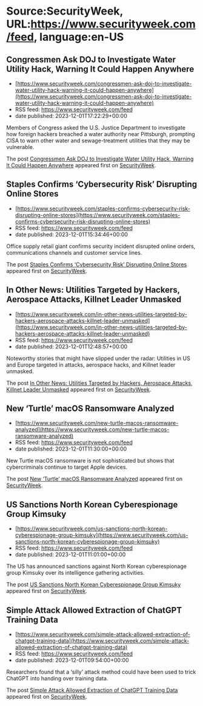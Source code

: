 # Source:SecurityWeek, URL:https://www.securityweek.com/feed, language:en-US

## Congressmen Ask DOJ to Investigate Water Utility Hack, Warning It Could Happen Anywhere
 - [https://www.securityweek.com/congressmen-ask-doj-to-investigate-water-utility-hack-warning-it-could-happen-anywhere](https://www.securityweek.com/congressmen-ask-doj-to-investigate-water-utility-hack-warning-it-could-happen-anywhere)
 - RSS feed: https://www.securityweek.com/feed
 - date published: 2023-12-01T17:22:29+00:00

<p>Members of Congress asked the U.S. Justice Department to investigate how foreign hackers breached a water authority near Pittsburgh, prompting CISA to warn other water and sewage-treatment utilities that they may be vulnerable.</p>
<p>The post <a href="https://www.securityweek.com/congressmen-ask-doj-to-investigate-water-utility-hack-warning-it-could-happen-anywhere/">Congressmen Ask DOJ to Investigate Water Utility Hack, Warning It Could Happen Anywhere</a> appeared first on <a href="https://www.securityweek.com">SecurityWeek</a>.</p>

## Staples Confirms ‘Cybersecurity Risk’ Disrupting Online Stores
 - [https://www.securityweek.com/staples-confirms-cybersecurity-risk-disrupting-online-stores](https://www.securityweek.com/staples-confirms-cybersecurity-risk-disrupting-online-stores)
 - RSS feed: https://www.securityweek.com/feed
 - date published: 2023-12-01T15:34:46+00:00

<p>Office supply retail giant confirms security incident disrupted online orders, communications channels and customer service lines.</p>
<p>The post <a href="https://www.securityweek.com/staples-confirms-cybersecurity-risk-disrupting-online-stores/">Staples Confirms ‘Cybersecurity Risk’ Disrupting Online Stores</a> appeared first on <a href="https://www.securityweek.com">SecurityWeek</a>.</p>

## In Other News: Utilities Targeted by Hackers, Aerospace Attacks, Killnet Leader Unmasked
 - [https://www.securityweek.com/in-other-news-utilities-targeted-by-hackers-aerospace-attacks-killnet-leader-unmasked](https://www.securityweek.com/in-other-news-utilities-targeted-by-hackers-aerospace-attacks-killnet-leader-unmasked)
 - RSS feed: https://www.securityweek.com/feed
 - date published: 2023-12-01T12:48:57+00:00

<p>Noteworthy stories that might have slipped under the radar: Utilities in US and Europe targeted in attacks, aerospace hacks, and Killnet leader unmasked.</p>
<p>The post <a href="https://www.securityweek.com/in-other-news-utilities-targeted-by-hackers-aerospace-attacks-killnet-leader-unmasked/">In Other News: Utilities Targeted by Hackers, Aerospace Attacks, Killnet Leader Unmasked</a> appeared first on <a href="https://www.securityweek.com">SecurityWeek</a>.</p>

## New ‘Turtle’ macOS Ransomware Analyzed
 - [https://www.securityweek.com/new-turtle-macos-ransomware-analyzed](https://www.securityweek.com/new-turtle-macos-ransomware-analyzed)
 - RSS feed: https://www.securityweek.com/feed
 - date published: 2023-12-01T11:30:00+00:00

<p>New Turtle macOS ransomware is not sophisticated but shows that cybercriminals continue to target Apple devices.</p>
<p>The post <a href="https://www.securityweek.com/new-turtle-macos-ransomware-analyzed/">New &#8216;Turtle’ macOS Ransomware Analyzed</a> appeared first on <a href="https://www.securityweek.com">SecurityWeek</a>.</p>

## US Sanctions North Korean Cyberespionage Group Kimsuky
 - [https://www.securityweek.com/us-sanctions-north-korean-cyberespionage-group-kimsuky](https://www.securityweek.com/us-sanctions-north-korean-cyberespionage-group-kimsuky)
 - RSS feed: https://www.securityweek.com/feed
 - date published: 2023-12-01T11:01:00+00:00

<p>The US has announced sanctions against North Korean cyberespionage group Kimsuky over its intelligence gathering activities. </p>
<p>The post <a href="https://www.securityweek.com/us-sanctions-north-korean-cyberespionage-group-kimsuky/">US Sanctions North Korean Cyberespionage Group Kimsuky</a> appeared first on <a href="https://www.securityweek.com">SecurityWeek</a>.</p>

## Simple Attack Allowed Extraction of ChatGPT Training Data
 - [https://www.securityweek.com/simple-attack-allowed-extraction-of-chatgpt-training-data](https://www.securityweek.com/simple-attack-allowed-extraction-of-chatgpt-training-data)
 - RSS feed: https://www.securityweek.com/feed
 - date published: 2023-12-01T09:54:00+00:00

<p>Researchers found that a ‘silly’ attack method could have been used to trick ChatGPT into handing over training data.</p>
<p>The post <a href="https://www.securityweek.com/simple-attack-allowed-extraction-of-chatgpt-training-data/">Simple Attack Allowed Extraction of ChatGPT Training Data</a> appeared first on <a href="https://www.securityweek.com">SecurityWeek</a>.</p>

